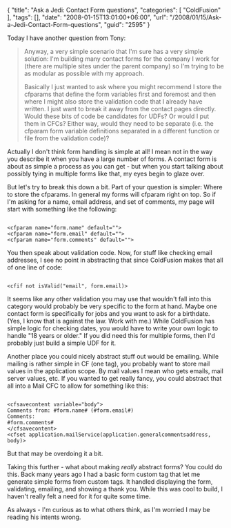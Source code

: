 {
	"title": "Ask a Jedi: Contact Form questions",
	"categories": [
		"ColdFusion"
	],
	"tags": [],
	"date": "2008-01-15T13:01:00+06:00",
	"url": "/2008/01/15/Ask-a-Jedi-Contact-Form-questions",
	"guid": "2595"
}

Today I have another question from Tony:

<blockquote>
<p>
Anyway, a very simple scenario that I'm sure has a very
simple solution:  I'm building many contact forms for the company I work for (there are multiple sites under the parent company) so I'm trying to be as modular as possible with my approach.  

Basically I just wanted to ask where you might recommend I store the cfparams that define the form variables first
and foremost and then where I might also store the validation code that I already have written. I just want to break it away from the contact pages directly. Would these bits of code be candidates for UDFs?  Or would I put them in CFCs? Either way, would they need to be separate (i.e. the cfparam form
variable definitions separated in a different function or file from the validation code)?
</p>
</blockquote>

Actually I don't think form handling is simple at all! I mean not in the way you describe it when you have a large number of forms. A contact form is about as simple a process as you can get - but when you start talking about possibly tying in multiple forms like that, my eyes begin to glaze over.
<!--more-->
But let's try to break this down a bit. Part of your question is simpler: Where to store the cfparams. In general my forms will cfparam right on top. So if I'm asking for a name, email address, and set of comments, my page will start with something like the following:

<code>
&lt;cfparam name="form.name" default=""&gt;
&lt;cfparam name="form.email" default=""&gt;
&lt;cfparam name="form.comments" default=""&gt;
</code>

You then speak about validation code. Now, for stuff like checking email addresses, I see no point in abstracting that since ColdFusion makes that all of one line of code:

<code>
&lt;cfif not isValid("email", form.email)&gt;
</code>

It seems like any other validation you may use that wouldn't fall into this category would probably be very specific to the form at hand. Maybe one contact form is specifically for jobs and you want to ask for a birthdate. (Yes, I know that is against the law. Work with me.) While ColdFusion has simple logic for checking dates, you would have to write your own logic to handle "18 years or older." If you did need this for multiple forms, then I'd probably just build a simple UDF for it.

Another place you could nicely abstract stuff out would be emailing. While mailing is rather simple in CF (one tag), you probably want to store mail values in the application scope. By mail values I mean who gets emails, mail server values, etc. If you wanted to get really fancy, you could abstract that all into a Mail CFC to allow for something like this:

<code>
&lt;cfsavecontent variable="body"&gt;
Comments from: #form.name# (#form.email#)
Comments:
#form.comments#
&lt;/cfsavecontent&gt;
&lt;cfset application.mailService(application.generalcommentsaddress, body)&gt;
</code>

But that may be overdoing it a bit.

Taking this further - what about making <i>really</i> abstract forms? You could do this. Back many years ago I had a basic form custom tag that let me generate simple forms from custom tags. It handled displaying the form, validating, emailing, and showing a thank you. While this was cool to build, I haven't really felt a need for it for quite some time.

As always - I'm curious as to what others think, as I'm worried I may be reading his intents wrong.